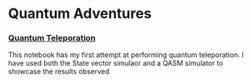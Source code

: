 # Quantum Adventures

### [Quantum Teleporation](https://github.com/Siddharth8800/Quantum-Adventures/blob/main/quantumTeleportation.ipynb)
This notebook has my first attempt at performing quantum teleporation. I have used both the State vector simulaor and a QASM simulator to showcase the results observed
